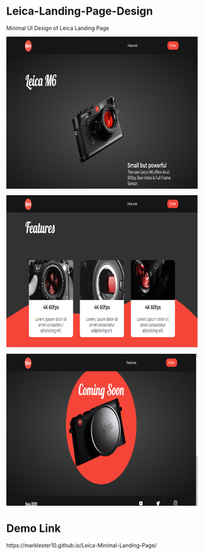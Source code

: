 # Leica-Landing-Page-Design
Minimal UI Design of Leica Landing Page
<p align="center"><img src="./img/showcase.PNG" width="900" height="400"></p>

<p align="center"><img src="./img/features.PNG" width="900" height="400"></p>

<p align="center"><img src="./img/cs.PNG" width="900" height="400"></p>

<h1>Demo Link</h1>
https://marklester10.github.io/Leica-Minimal-Landing-Page/
